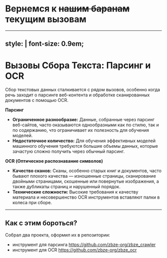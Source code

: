 # Вернемся к ~~нашим баранам~~ текущим вызовам

---
style: |
  font-size: 0.9em;
---

# Вызовы Сбора Текста: Парсинг и OCR

Сбор текстовых данных сталкивается с рядом вызовов, особенно когда речь заходит о парсинге веб-контента и обработке сканированных документов с помощью OCR.

<v-click>

**Парсинг**
- **Ограниченное разнообразие:** Данные, собранные через парсинг веб-сайтов, часто оказываются однообразными как по стилю, так и по содержанию, что ограничивает их полезность для обучения моделей.
- **Недостаточное количество:** Для обучения эффективных моделей машинного обучения требуются большие объемы данных, которые зачастую сложно получить через обычный парсинг.

</v-click>

<v-click>

**OCR (Оптическое распознавание символов)**
- **Качество сканов:** Сканы, особенно старых книг и документов, часто бывают плохого качества — изношенные страницы, сканирование двойными страницами, скошенные или повернутые изображения, а также дубликаты страниц и нарушенный порядок.
- **Технические сложности:** Высокие требования к качеству материала и несовершенство OCR инструментов вставляют палки в колеса при сборе. 

</v-click>

---

## Как с этим бороться?

Собрал два проекта, оформил их в репозитории:

- инструмент для парсинга https://github.com/zbze-org/zbze_crawler
- инструмент для OCR https://github.com/zbze-org/zbze_ocr
